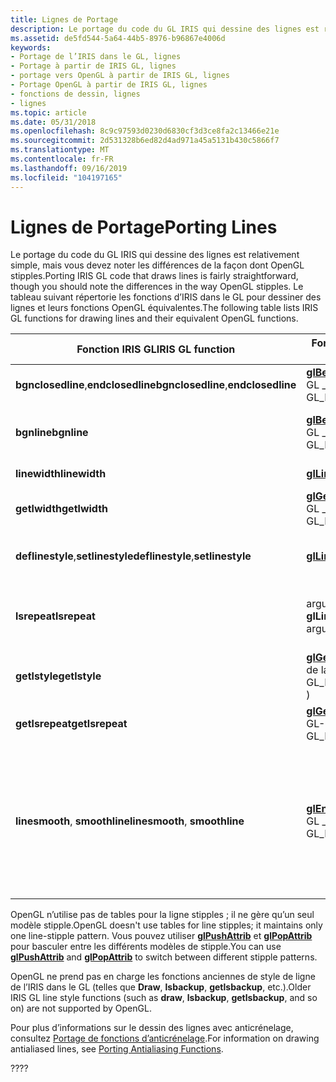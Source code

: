 ```yaml
---
title: Lignes de Portage
description: Le portage du code du GL IRIS qui dessine des lignes est relativement simple, mais vous devez noter les différences de la façon dont OpenGL stipples. Le tableau suivant répertorie les fonctions d’IRIS dans le GL pour dessiner des lignes et leurs fonctions OpenGL équivalentes.
ms.assetid: de5fd544-5a64-44b5-8976-b96867e4006d
keywords:
- Portage de l’IRIS dans le GL, lignes
- Portage à partir de IRIS GL, lignes
- portage vers OpenGL à partir de IRIS GL, lignes
- Portage OpenGL à partir de IRIS GL, lignes
- fonctions de dessin, lignes
- lignes
ms.topic: article
ms.date: 05/31/2018
ms.openlocfilehash: 8c9c97593d0230d6830cf3d3ce8fa2c13466e21e
ms.sourcegitcommit: 2d531328b6ed82d4ad971a45a5131b430c5866f7
ms.translationtype: MT
ms.contentlocale: fr-FR
ms.lasthandoff: 09/16/2019
ms.locfileid: "104197165"
---
```

# <a name="porting-lines"></a><span data-ttu-id="4eba7-110">Lignes de Portage</span><span class="sxs-lookup"><span data-stu-id="4eba7-110">Porting Lines</span></span>

<span data-ttu-id="4eba7-111">Le portage du code du GL IRIS qui dessine des lignes est relativement simple, mais vous devez noter les différences de la façon dont OpenGL stipples.</span><span class="sxs-lookup"><span data-stu-id="4eba7-111">Porting IRIS GL code that draws lines is fairly straightforward, though you should note the differences in the way OpenGL stipples.</span></span> <span data-ttu-id="4eba7-112">Le tableau suivant répertorie les fonctions d’IRIS dans le GL pour dessiner des lignes et leurs fonctions OpenGL équivalentes.</span><span class="sxs-lookup"><span data-stu-id="4eba7-112">The following table lists IRIS GL functions for drawing lines and their equivalent OpenGL functions.</span></span>



| <span data-ttu-id="4eba7-113">Fonction IRIS GL</span><span class="sxs-lookup"><span data-stu-id="4eba7-113">IRIS GL function</span></span>                               | <span data-ttu-id="4eba7-114">Fonction OpenGL</span><span class="sxs-lookup"><span data-stu-id="4eba7-114">OpenGL function</span></span>                                                                                         | <span data-ttu-id="4eba7-115">Signification</span><span class="sxs-lookup"><span data-stu-id="4eba7-115">Meaning</span></span>                                                                                                                                      |
|------------------------------------------------|---------------------------------------------------------------------------------------------------------|----------------------------------------------------------------------------------------------------------------------------------------------|
| <span data-ttu-id="4eba7-116">**bgnclosedline**,**endclosedline**</span><span class="sxs-lookup"><span data-stu-id="4eba7-116">**bgnclosedline**,**endclosedline**</span></span><br/> | <span data-ttu-id="4eba7-117">[**glBegin**](glbegin.md) ( \_ boucle de ligne GL \_ )[**glEnd**](glend.md)</span><span class="sxs-lookup"><span data-stu-id="4eba7-117">[**glBegin**](glbegin.md) ( GL\_LINE\_LOOP )[**glEnd**](glend.md)</span></span><br/>                          | <span data-ttu-id="4eba7-118">Dessine une ligne fermée.</span><span class="sxs-lookup"><span data-stu-id="4eba7-118">Draws a closed line.</span></span>                                                                                                                         |
| <span data-ttu-id="4eba7-119">**bgnline**</span><span class="sxs-lookup"><span data-stu-id="4eba7-119">**bgnline**</span></span>                                    | <span data-ttu-id="4eba7-120">[**glBegin**](glbegin.md) ( \_ bande de lignes GL \_ )</span><span class="sxs-lookup"><span data-stu-id="4eba7-120">[**glBegin**](glbegin.md) ( GL\_LINE\_STRIP )</span></span>                                                          | <span data-ttu-id="4eba7-121">Dessine des segments de ligne.</span><span class="sxs-lookup"><span data-stu-id="4eba7-121">Draws line segments.</span></span>                                                                                                                         |
| <span data-ttu-id="4eba7-122">**linewidth**</span><span class="sxs-lookup"><span data-stu-id="4eba7-122">**linewidth**</span></span>                                  | [<span data-ttu-id="4eba7-123">**glLineWidth**</span><span class="sxs-lookup"><span data-stu-id="4eba7-123">**glLineWidth**</span></span>](gllinewidth.md)                                                                      | <span data-ttu-id="4eba7-124">Définit la largeur de ligne.</span><span class="sxs-lookup"><span data-stu-id="4eba7-124">Sets line width.</span></span>                                                                                                                             |
| <span data-ttu-id="4eba7-125">**getlwidth**</span><span class="sxs-lookup"><span data-stu-id="4eba7-125">**getlwidth**</span></span>                                  | <span data-ttu-id="4eba7-126">[**glGet**](glgetbooleanv--glgetdoublev--glgetfloatv--glgetintegerv.md) (largeur de ligne du GL \_ \_ )</span><span class="sxs-lookup"><span data-stu-id="4eba7-126">[**glGet**](glgetbooleanv--glgetdoublev--glgetfloatv--glgetintegerv.md) ( GL\_LINE\_WIDTH )</span></span>            | <span data-ttu-id="4eba7-127">Retourne la largeur de la ligne active.</span><span class="sxs-lookup"><span data-stu-id="4eba7-127">Returns current line width.</span></span>                                                                                                                  |
| <span data-ttu-id="4eba7-128">**deflinestyle**,**setlinestyle**</span><span class="sxs-lookup"><span data-stu-id="4eba7-128">**deflinestyle**,**setlinestyle**</span></span><br/>   | [<span data-ttu-id="4eba7-129">**glLineStipple**</span><span class="sxs-lookup"><span data-stu-id="4eba7-129">**glLineStipple**</span></span>](gllinestipple.md)                                                                  | <span data-ttu-id="4eba7-130">Spécifie un modèle de stipple de ligne.</span><span class="sxs-lookup"><span data-stu-id="4eba7-130">Specifies a line stipple pattern.</span></span>                                                                                                            |
| <span data-ttu-id="4eba7-131">**lsrepeat**</span><span class="sxs-lookup"><span data-stu-id="4eba7-131">**lsrepeat**</span></span>                                   | <span data-ttu-id="4eba7-132">argument factor de **glLineStipple**</span><span class="sxs-lookup"><span data-stu-id="4eba7-132">factor argument of **glLineStipple**</span></span>                                                                    | <span data-ttu-id="4eba7-133">Définit un facteur de répétition pour le style de ligne.</span><span class="sxs-lookup"><span data-stu-id="4eba7-133">Sets a repeat factor for the line style.</span></span>                                                                                                     |
| <span data-ttu-id="4eba7-134">**getlstyle**</span><span class="sxs-lookup"><span data-stu-id="4eba7-134">**getlstyle**</span></span>                                  | <span data-ttu-id="4eba7-135">[**glGet**](glgetbooleanv--glgetdoublev--glgetfloatv--glgetintegerv.md) ( \_ modèle STIPPLE de la ligne GL \_ \_ )</span><span class="sxs-lookup"><span data-stu-id="4eba7-135">[**glGet**](glgetbooleanv--glgetdoublev--glgetfloatv--glgetintegerv.md) ( GL\_LINE\_STIPPLE\_PATTERN )</span></span> | <span data-ttu-id="4eba7-136">Retourne le modèle de stipple de ligne.</span><span class="sxs-lookup"><span data-stu-id="4eba7-136">Returns line stipple pattern.</span></span>                                                                                                                |
| <span data-ttu-id="4eba7-137">**getlsrepeat**</span><span class="sxs-lookup"><span data-stu-id="4eba7-137">**getlsrepeat**</span></span>                                | <span data-ttu-id="4eba7-138">[**glGet**](glgetbooleanv--glgetdoublev--glgetfloatv--glgetintegerv.md) (STIPPLE de la ligne GL- \_ \_ \_ répéter)</span><span class="sxs-lookup"><span data-stu-id="4eba7-138">[**glGet**](glgetbooleanv--glgetdoublev--glgetfloatv--glgetintegerv.md) ( GL\_LINE\_STIPPLE\_REPEAT )</span></span>  | <span data-ttu-id="4eba7-139">Retourne le facteur de répétition.</span><span class="sxs-lookup"><span data-stu-id="4eba7-139">Returns repeat factor.</span></span>                                                                                                                       |
| <span data-ttu-id="4eba7-140">**linesmooth**, **smoothline**</span><span class="sxs-lookup"><span data-stu-id="4eba7-140">**linesmooth**, **smoothline**</span></span>                 | <span data-ttu-id="4eba7-141">[**glEnable**](glenable.md) (lisse de la \_ ligne GL \_ )</span><span class="sxs-lookup"><span data-stu-id="4eba7-141">[**glEnable**](glenable.md) ( GL\_LINE\_SMOOTH )</span></span>                                                       | <span data-ttu-id="4eba7-142">Active l’anticrénelage de ligne (pour plus d’informations sur l’anticrénelage, consultez [Portage de fonctions d’anticrénelage](porting-antialiasing-functions.md).)</span><span class="sxs-lookup"><span data-stu-id="4eba7-142">Turns on line antialiasing (For more information on antialiasing, see [Porting Antialiasing Functions](porting-antialiasing-functions.md).)</span></span> |



 

<span data-ttu-id="4eba7-143">OpenGL n’utilise pas de tables pour la ligne stipples ; il ne gère qu’un seul modèle stipple.</span><span class="sxs-lookup"><span data-stu-id="4eba7-143">OpenGL doesn't use tables for line stipples; it maintains only one line-stipple pattern.</span></span> <span data-ttu-id="4eba7-144">Vous pouvez utiliser [**glPushAttrib**](glpushattrib.md) et [**glPopAttrib**](glpopattrib.md) pour basculer entre les différents modèles de stipple.</span><span class="sxs-lookup"><span data-stu-id="4eba7-144">You can use [**glPushAttrib**](glpushattrib.md) and [**glPopAttrib**](glpopattrib.md) to switch between different stipple patterns.</span></span>

<span data-ttu-id="4eba7-145">OpenGL ne prend pas en charge les fonctions anciennes de style de ligne de l’IRIS dans le GL (telles que **Draw**, **lsbackup**, **getlsbackup**, etc.).</span><span class="sxs-lookup"><span data-stu-id="4eba7-145">Older IRIS GL line style functions (such as **draw**, **lsbackup**, **getlsbackup**, and so on) are not supported by OpenGL.</span></span>

<span data-ttu-id="4eba7-146">Pour plus d’informations sur le dessin des lignes avec anticrénelage, consultez [Portage de fonctions d’anticrénelage](porting-antialiasing-functions.md).</span><span class="sxs-lookup"><span data-stu-id="4eba7-146">For information on drawing antialiased lines, see [Porting Antialiasing Functions](porting-antialiasing-functions.md).</span></span>

<span data-ttu-id="4eba7-147">??</span><span class="sxs-lookup"><span data-stu-id="4eba7-147">??</span></span>

 

 





